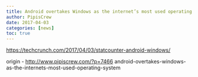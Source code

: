 ```yaml
---
title: Android overtakes Windows as the internet’s most used operating system
author: PipisCrew
date: 2017-04-03
categories: [news]
toc: true
---
```


https://techcrunch.com/2017/04/03/statcounter-android-windows/

origin - http://www.pipiscrew.com/?p=7466 android-overtakes-windows-as-the-internets-most-used-operating-system
